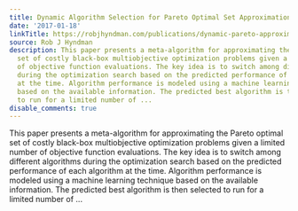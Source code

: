 ```yaml
---
title: Dynamic Algorithm Selection for Pareto Optimal Set Approximation
date: '2017-01-18'
linkTitle: https://robjhyndman.com/publications/dynamic-pareto-approximation/
source: Rob J Hyndman
description: This paper presents a meta-algorithm for approximating the Pareto optimal
  set of costly black-box multiobjective optimization problems given a limited number
  of objective function evaluations. The key idea is to switch among different algorithms
  during the optimization search based on the predicted performance of each algorithm
  at the time. Algorithm performance is modeled using a machine learning technique
  based on the available information. The predicted best algorithm is then selected
  to run for a limited number of ...
disable_comments: true
---
```

This paper presents a meta-algorithm for approximating the Pareto optimal set of costly black-box multiobjective optimization problems given a limited number of objective function evaluations. The key idea is to switch among different algorithms during the optimization search based on the predicted performance of each algorithm at the time. Algorithm performance is modeled using a machine learning technique based on the available information. The predicted best algorithm is then selected to run for a limited number of ...